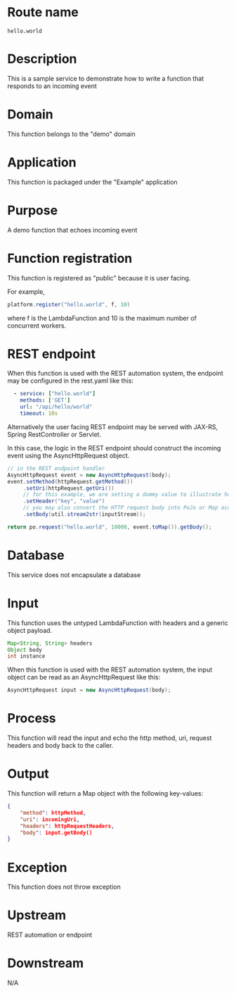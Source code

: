 # Route name

`hello.world`

# Description

This is a sample service to demonstrate how to write a function that responds to an incoming event

# Domain

This function belongs to the "demo" domain

# Application

This function is packaged under the "Example" application

# Purpose

A demo function that echoes incoming event

# Function registration

This function is registered as "public" because it is user facing.

For example,

```java
platform.register("hello.world", f, 10)
```
where f is the LambdaFunction and 10 is the maximum number of concurrent workers.

# REST endpoint

When this function is used with the REST automation system, the endpoint may be configured in the rest.yaml like this:

```yaml
  - service: ["hello.world"]
    methods: ['GET']
    url: "/api/hello/world"
    timeout: 10s
```

Alternatively the user facing REST endpoint may be served with JAX-RS, Spring RestController or Servlet.

In this case, the logic in the REST endpoint should construct the incoming event using the AsyncHttpRequest object.

```java
// in the REST endpoint handler
AsyncHttpRequest event = new AsyncHttpRequest(body);
event.setMethod(httpRequest.getMethod())
     .setUri(httpRequest.getUri())
     // for this example, we are setting a dummy value to illustrate how to send header as a parameter
     .setHeader("key", "value")
     // you may also convert the HTTP request body into PoJo or Map according to API contract
     .setBody(util.stream2str(inputStream));

return po.request("hello.world", 10000, event.toMap()).getBody();
```

# Database

This service does not encapsulate a database

# Input

This function uses the untyped LambdaFunction with headers and a generic object payload.

```java
Map<String, String> headers
Object body
int instance
```

When this function is used with the REST automation system, the input object can be read as an AsyncHttpRequest like this:

```java
AsyncHttpRequest input = new AsyncHttpRequest(body);
```

# Process

This function will read the input and echo the http method, uri, request headers and body back to the caller.

# Output

This function will return a Map object with the following key-values:

```json
{
    "method": httpMethod,
    "uri": incomingUri,
    "headers": httpRequestHeaders,
    "body": input.getBody()
}
```

# Exception

This function does not throw exception

# Upstream

REST automation or endpoint

# Downstream

N/A
